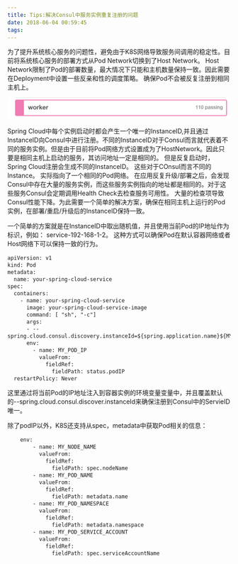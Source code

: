 ```yaml
---
title: Tips:解决Consul中服务实例重复注册的问题
date: 2018-06-04 00:59:45
tags:
---
```


为了提升系统核心服务的问题性，避免由于K8S网络导致服务间调用的稳定性。目前将系统核心服务的部署方式从Pod Network切换到了Host Network。 Host Network限制了Pod的部署数量，最大情况下只能和主机数量保持一致。因此需要在Deployment中设置一些反亲和性的调度策略。 确保Pod不会被反复注册到相同主机上。

<!-- more -->

![](/images/to-many-instance.png)

Spring Cloud中每个实例启动时都会产生一个唯一的InstanceID,并且通过InstanceID向Consul中进行注册。不同的InstanceID对于Consul而言就代表着不同的服务实例。但是由于目前将Pod网络方式设置成为了HostNetwork。因此只要是相同主机上启动的服务，其访问地址一定是相同的。 但是反复启动时，Spring Cloud注册会生成不同的InstanceID。 这些对于COnsul而言不同的Instance。 实际指向了一个相同的Pod网络。 在应用反复升级/部署之后，会发现Consul中存在大量的服务实例，而这些服务实例指向的地址都是相同的。对于这些服务Consul会定期调用Health Check去检查服务可用性。 大量的检查项导致Consul性能下降。为此需要一个简单的解决方案，确保在相同主机上运行的Pod实例，在部署/重启/升级后的InstanceID保持一致。

一个简单的方案就是在InstanceID中取出随机值，并且使用当前Pod的IP地址作为标识，例如： service-192-168-1-2。 这种方式可以确保Pod在默认容器网络或者Host网络下可以保持一致的行为。

```
apiVersion: v1
kind: Pod
metadata:
  name: your-spring-cloud-service
spec:
  containers:
    - name: your-spring-cloud-service
      image: your-spring-cloud-service-image
      command: [ "sh", "-c"]
      args:
      - --spring.cloud.consul.discovery.instanceId=${spring.application.name}${MY_POD_IP}
      env:
        - name: MY_POD_IP
          valueFrom:
            fieldRef:
              fieldPath: status.podIP
  restartPolicy: Never
```

这里通过将当前Pod的IP地址注入到容器实例的环境变量变量中，并且覆盖默认的--spring.cloud.consul.discover.instanceId来确保注册到Consul中的ServieID唯一。

除了podIP以外，K8S还支持从spec，metadata中获取Pod相关的信息：

```
    env:
        - name: MY_NODE_NAME
          valueFrom:
            fieldRef:
              fieldPath: spec.nodeName
        - name: MY_POD_NAME
          valueFrom:
            fieldRef:
              fieldPath: metadata.name
        - name: MY_POD_NAMESPACE
          valueFrom:
            fieldRef:
              fieldPath: metadata.namespace
        - name: MY_POD_SERVICE_ACCOUNT
          valueFrom:
            fieldRef:
              fieldPath: spec.serviceAccountName
```